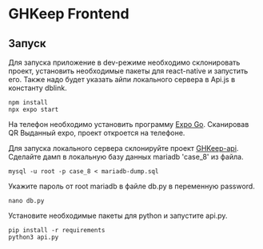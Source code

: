 # GHKeep Frontend

## Запуск

Для запуска приложение в dev-режиме необходимо склонировать проект, установить необходимые пакеты для react-native и запустить его. Также надо будет указать айпи локального сервера в Api.js в константу dblink.

    npm install
    npx expo start
  
На телефон необходимо установить программу [Expo Go](https://expo.dev/client).
Сканировав QR Выданный expo, проект откроется на телефоне.

Для запуска локального сервера склонируйте проект [GHKeep-api](https://github.com/rubicus3/GHKeep-api).
Сделайте дамп в локальную базу данных mariadb 'case_8' из файла.

    mysql -u root -p case_8 < mariadb-dump.sql

Укажите пароль от root mariadb в файле db.py в переменную password.

    nano db.py
    
Установите необходимые пакеты для python и запустите api.py.

    pip install -r requirements
    python3 api.py
